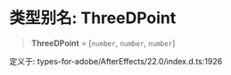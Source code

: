 # 类型别名: ThreeDPoint

> **ThreeDPoint** = \[`number`, `number`, `number`\]

定义于: types-for-adobe/AfterEffects/22.0/index.d.ts:1926
